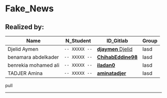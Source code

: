 # Fake_News

## Realized by:
  |   Name |N_Student| ID_Gitlab | Group |
|----------------|-------------------------------|-----------------------------|-------|
|Djelid Aymen | `-- XXXXX --` | [**djaymen**  Djelid](https://github.com/djaymen) |  Iasd |
|benamara abdelkader | `-- XXXXX --` | [**ChihabEddine98**](https://github.com/ChihabEddine98) |  Iasd 
|benrekia mohamed ali | `-- XXXXX --` | [**iladan0**](https://github.com/iladan0) |  Iasd 
|TADJER Amina | `-- XXXXX --` | [**aminatadjer**](https://github.com/aminatadjer) |  Iasd   


pull

---
